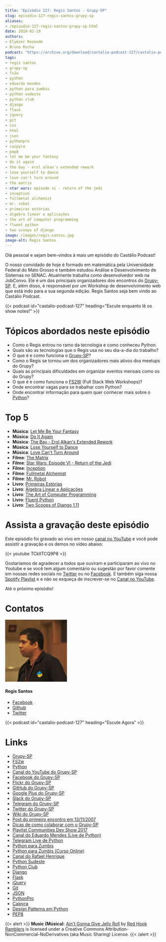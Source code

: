 ```yaml
---
title: "Episódio 127: Regis Santos - Grupy-SP"
slug: episodio-127-regis-santos-grupy-sp
aliases:
- /episodio-127-regis-santos-grupy-sp.html
date: 2018-02-19
authors:
- Elyézer Rezende
- Bruno Rocha
podcast: "https://archive.org/download/castalio-podcast-127/castalio-podcast-127.mp3"
tags:
- regis santos
- grupy-sp
- fs2w
- python
- eduardo mendes
- python para zumbis
- python sudeste
- python club
- django
- flask
- jquery
- git
- css
- html
- json
- pythonpro
- caipyra
- pep8
- let me be your fantasy
- do it again
- the bay - erol alkan's extended rework
- lose yourself to dance
- love can't turn around
- the matrix
- star wars: episode vi - return of the jedi
- inception
- fullmetal alchemist
- mr. robot
- primeiras estórias
- álgebra linear e aplicações
- the art of computer programming
- fluent python
- two scoops of django
image: /images/regis-santos.jpg
image-alt: Regis Santos
---
```


Olá pessoal e sejam bem-vindos à mais um episódio do Castálio Podcast!

O nosso convidado de hoje é formado em matemática pela Universidade
Federal do Mato Grosso e também estudou Análise e Desenvolvimento de
Sistemas no SENAC. Atualmente trabalha como desenvolvedor web na
JobConvo. Ele é um dos principais organizadores dos encontros do
[Grupy-SP](https://www.meetup.com/pt-BR/Grupy-SP/). E, além disso, é
responsável por um Workshop de desenvolvimento web que está indo para a
sua segunda edição. Regis Santos seja bem vindo ao Castálio Podcast.

<div class="clearfix"></div>

{{< podcast id="castalio-podcast-127" heading="Escute enquanto lê os show notes!" >}}

# Tópicos abordados neste episódio

- Como o Regis entrou no ramo da tecnologia e como conheceu Python.
- Quais são as tecnologias que o Regis usa no seu dia-a-dia do
    trabalho?
- O que é e como funciona o
    [Grupy-SP](https://www.meetup.com/pt-BR/Grupy-SP/)?
- Como o Regis se tornou um dos organizadores mais ativos dos meetups
    do Grupy?
- Quais as principais dificuldades em organizar eventos mensais como
    os do Grupy?
- O que é e como funciona o [FS2W](https://rg3915.github.io/fs2w/)
    (Full Stack Web Workshops)?
- Onde encontrar vagas para se trabalhar com Python?
- Onde encontrar informação para quem quer conhecer mais sobre o
    [Python](https://www.python.org)?

# Top 5

- **Música**: [Let Me Be Your
    Fantasy](https://www.last.fm/music/Baby+D/_/Let+Me+Be+Your+Fantasy)
- **Música**: [Do It
    Again](https://www.last.fm/music/The+Chemical+Brothers/_/Do+It+Again)
- **Música**: [The Bay - Erol Alkan\'s Extended
    Rework](https://www.last.fm/music/Metronomy/_/The+Bay+-+Erol+Alkan%27s+Extended+Rework)
- **Música**: [Lose Yourself to
    Dance](https://www.last.fm/music/Daft+Punk/Random+Access+Memories/Lose+Yourself+to+Dance+(feat.+Pharrell+Williams))
- **Música**: [Love Can\'t Turn
    Around](https://www.last.fm/music/Farley+Jackmaster+Funk/_/Love+Can%27t+Turn+Around)
- **Filme**: [The Matrix](https://www.imdb.com/title/tt0133093/)
- **Filme**: [Star Wars: Episode VI - Return of the
    Jedi](https://www.imdb.com/title/tt0086190/)
- **Filme**: [Inception](https://www.imdb.com/title/tt1375666/)
- **Filme**: [Fullmetal
    Alchemist](https://www.imdb.com/title/tt0421357/)
- **Filme**: [Mr. Robot](http://www.imdb.com/title/tt4158110/)
- **Livro**: [Primeiras
    Estórias](https://www.goodreads.com/book/show/2260392.Primeiras_Est_rias)
- **Livro**: [Álgebra Linear e
    Aplicações](https://www.goodreads.com/book/show/17858710-lgebra-linear-e-aplica-es)
- **Livro**: [The Art of Computer
    Programming](https://www.goodreads.com/book/show/112239.The_Art_of_Computer_Programming_Volumes_1_3_Boxed_Set)
- **Livro**: [Fluent
    Python](https://www.goodreads.com/book/show/22800567-fluent-python)
- **Livro**: [Two Scoops of Django
    1.11](https://www.goodreads.com/book/show/35652973-two-scoops-of-django-1-11)

# Assista a gravação deste episódio

Este episódio foi gravado ao vivo em nosso [canal no
YouTube](http://youtube.com/castaliopodcast) e você pode assistir a gravação e
os demos no vídeo abaixo:

{{< youtube TCklITCQ9P8 >}}

Gostaríamos de agradecer a todos que ouviram e participaram ao vivo no Youtube
e se você tem algum comentário ou sugestão por favor comente em nossas redes
sociais no [Twitter](https://twitter.com/castaliopod) ou no
[Facebook](https://www.facebook.com/castaliopod). E também siga nossa [Spotify
Playlist](https://open.spotify.com/user/elyezermr/playlist/0PDXXZRXbJNTPVSnopiMXg)
e e não se esqueça de inscrever-se no [Canal no
YouTube](http://youtube.com/castaliopodcast).

Até o próximo episódio!

# Contatos

<div class="row">
    <div class="col-md-6">
        <p>
        <div class="media">
        <div class="media-left">
            <img class="media-object rounded-circle img-thumbnail" src="/images/regis-santos.jpg" alt="Regis Santos" width="200px">
        </div>
        <div class="media-body">
            <h4 class="media-heading">Regis Santos</h4>
            <ul class="list-unstyled">
                <li><i class="bi bi-facebook"></i> <a href="https://www.facebook.com/rg3915">Facebook</a></li>
                <li><i class="bi bi-link"></i> <a href="https://rg3915.github.io/">Github</a></li>
                <li><i class="bi bi-twitter"></i> <a href="https://twitter.com/rg3915">Twitter</a></li>
            </ul>
        </div>
        </div>
        </p>
    </div>
</div>

{{< podcast id="castalio-podcast-127" heading="Escute Agora" >}}

# Links

- [Grupy-SP](https://www.meetup.com/pt-BR/Grupy-SP/)
- [FS2w](https://rg3915.github.io/fs2w/)
- [Python](https://www.python.org)
- [Canal do YouTube do Grupy-SP](https://www.youtube.com/channel/UC1NutF-v82TwXyI4l9gQwXg)
- [Facebook do Grupy-SP](https://www.facebook.com/grupysp)
- [Flickr do Grupy-SP](https://www.flickr.com/photos/37128592@N03/albums)
- [GitHub do Grupy-SP](https://github.com/grupy-sp/encontros)
- [Google Plus do Grupy-SP](https://plus.google.com/communities/117889929013238911492)
- [Slack do Grupy-SP](https://grupysp.herokuapp.com/)
- [Telegram do Grupy-SP](https://t.me/grupysaopaulo)
- [Twitter do Grupy-SP](https://twitter.com/grupysp)
- [Wiki do Grupy-SP](http://wiki.python.org.br/GrupySP)
- [Post do primeiro encontro em 13/11/2007](http://christiano.me/primeira-reuniao-grupy-sp/)
- [Dicas de como colaborar com o Grupy-SP](http://slides.com/regissilva/como-colaborar-com-o-grupy-sp#/52)
- [Playlist Communities Dev Show 2017](https://www.youtube.com/watch?v=IIuEgwvkGa0&list=PLs0UShRCaojKIRALNkAvbb7GqAgY_82hJ)
- [Canal do Eduardo Mendes (Live de Python)](https://www.youtube.com/eduardomendes)
- [Telegram Live de Python](@livepython)
- [Python para Zumbis](https://www.youtube.com/python-para-zumbis)
- [Python para Zumbis (Curso Online)](https://www.pycursos.com/python-para-zumbis/)
- [Canal do Rafael Henrique](https://www.youtube.com/user/rafaelhenriqu)
- [Python Sudeste](http://pythonsudeste.org/)
- [Python Club](http://pythonclub.com.br/)
- [Django](https://www.djangoproject.com/)
- [Flask](http://flask.pocoo.org/)
- [jQuery](https://jquery.com/)
- [Git](https://git-scm.com/)
- [JSON](https://json.org/)
- [PythonPro](https://adm.python.pro.br/)
- [Caipyra](http://caipyra.python.org.br/)
- [Design Patterns em Python](https://github.com/faif/python-patterns)
- [PEP8](https://pep8.org/)

{{< alert >}}
**Music (Música)**: [Ain\'t Gonna Give Jelly
Roll](http://freemusicarchive.org/music/Red_Hook_Ramblers/Live__WFMU_on_Antique_Phonograph_Music_Program_with_MAC_Feb_8_2011/Red_Hook_Ramblers_-_12_-_Aint_Gonna_Give_Jelly_Roll)
by [Red Hook Ramblers](http://www.redhookramblers.com/) is licensed under a
Creative Commons Attribution-NonCommercial-NoDerivatives (aka Music Sharing)
License.
{{< /alert >}}
